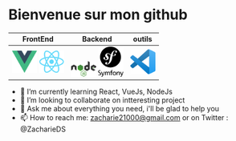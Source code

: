 # Bienvenue sur mon github

|       FrontEnd        | Backend          |      outils      |
| :---------------: |:---------------:| :-----:|
| <img src="vue.png" alt="VueJs" width="50"/> <img src="react.png" alt="React" width="50"/>   |   <img src="node.png" alt="NodeJS" width="50"/> <img src="symfony.png" alt="Symfony" width="50"/>       |  <img src="vscode.png" alt="Vscode" width="50"/> |

- 🌱 I’m currently learning React, VueJs, NodeJs
- 👯 I’m looking to collaborate on intteresting project 
- 💬 Ask me about everything you need, i'll be glad to help you
- 📫 How to reach me: zacharie21000@gmail.com or on Twitter : @ZacharieDS


<!--
**zachariedos/zachariedos** is a ✨ _special_ ✨ repository because its `README.md` (this file) appears on your GitHub profile.

Here are some ideas to get you started:

- 🔭 I’m currently working on ...
- 🌱 I’m currently learning ...
- 👯 I’m looking to collaborate on ...
- 🤔 I’m looking for help with ...
- 💬 Ask me about ...
- 📫 How to reach me: ...
- 😄 Pronouns: ...
- ⚡ Fun fact: ...
-->
